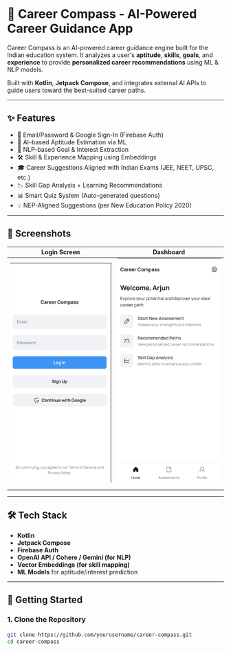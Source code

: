 # 🎯 Career Compass - AI-Powered Career Guidance App

Career Compass is an AI-powered career guidance engine built for the Indian education system. It analyzes a user's **aptitude**, **skills**, **goals**, and **experience** to provide **personalized career recommendations** using ML & NLP models.

Built with **Kotlin**, **Jetpack Compose**, and integrates external AI APIs to guide users toward the best-suited career paths.

---

## ✨ Features

- 🔐 Email/Password & Google Sign-In (Firebase Auth)
- 🧠 AI-based Aptitude Estimation via ML
- 💬 NLP-based Goal & Interest Extraction
- 🛠 Skill & Experience Mapping using Embeddings
- 🎓 Career Suggestions Aligned with Indian Exams (JEE, NEET, UPSC, etc.)
- 📉 Skill Gap Analysis + Learning Recommendations
- 📊 Smart Quiz System (Auto-generated questions)
- 💡 NEP-Aligned Suggestions (per New Education Policy 2020)

---

## 📱 Screenshots

| Login Screen | Dashboard |
|--------------|-----------|
| ![Login](1.png) | ![Dashboard](2.png) |

---

## 🛠 Tech Stack

- **Kotlin**
- **Jetpack Compose**
- **Firebase Auth**
- **OpenAI API / Cohere / Gemini (for NLP)**
- **Vector Embeddings (for skill mapping)**
- **ML Models** for aptitude/interest prediction

---

## 🚀 Getting Started

### 1. Clone the Repository
```bash
git clone https://github.com/yourusername/career-compass.git
cd career-compass
